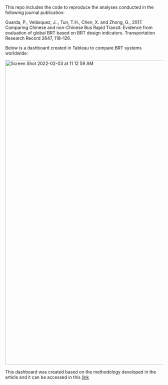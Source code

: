 This repo includes the code to reproduce the analyses conducted in the following journal publication:

Guarda, P., Velásquez, J.., Tun, T.H., Chen, X. and Zhong, G., 2017. Comparing Chinese and non-Chinese Bus Rapid Transit: Evidence from evaluation of global BRT based on BRT design indicators. Transportation Research Record 2647, 118–126.

Below is a dashboard created in Tableau to compare BRT systems worldwide:

<img width="975" alt="Screen Shot 2022-02-03 at 11 12 59 AM" src="https://user-images.githubusercontent.com/25504487/152382031-2fa1c739-8449-488e-b142-359c0639e767.png">

This dashboard was created based on the methodology developed in the article and it can be accessed in this [link](https://pabloguarda.github.io/research/BRTChina/)
